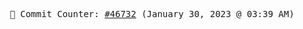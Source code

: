 <p align="center">
    <samp>
        📮 Commit Counter: <a href="https://github.com/Javascript-void0/Javascript-void0/commits/main">#46732</a> (January 30, 2023 @ 03:39 AM)
    </samp>
</p>